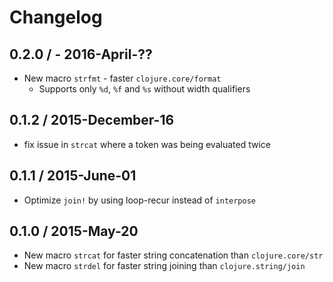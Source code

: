 # Changelog

## 0.2.0 / - 2016-April-??

- New macro `strfmt` - faster `clojure.core/format`
  - Supports only `%d`, `%f` and `%s` without width qualifiers


## 0.1.2 / 2015-December-16

- fix issue in `strcat` where a token was being evaluated twice


## 0.1.1 / 2015-June-01

- Optimize `join!` by using loop-recur instead of `interpose`


## 0.1.0 / 2015-May-20

- New macro `strcat` for faster string concatenation than `clojure.core/str`
- New macro `strdel` for faster string joining than `clojure.string/join`

